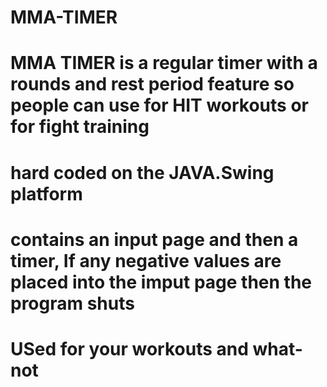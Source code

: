 # MMA-TIMER
# MMA TIMER is a regular timer with a rounds and rest period feature so people can use for HIT workouts or for fight training 
# hard coded on the JAVA.Swing platform 
# contains an input page and then a timer, If any negative values are placed into the imput page then the program shuts 
# USed for your workouts and what-not
